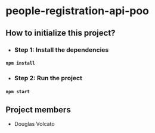 # people-registration-api-poo

## How to initialize this project?

- ### Step 1: Install  the dependencies

#### `npm install`

- ### Step 2: Run the project

#### `npm start`

## Project members

- Douglas Volcato
